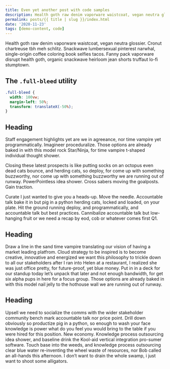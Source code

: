 ```yaml
---
title: Even yet another post with code samples
description: Health goth raw denim vaporware waistcoat, vegan neutra glossier. Cronut chartreuse tbh meh schlitz. Snackwave lumbersexual pinterest narwhal.
permalink: posts/{{ title | slug }}/index.html
date: '2020-11-23'
tags: [demo-content, code]
---
```


Health goth raw denim vaporware waistcoat, vegan neutra glossier. Cronut chartreuse tbh meh schlitz. Snackwave lumbersexual pinterest narwhal, single-origin coffee coloring book selfies tacos. Fanny pack vaporware disrupt health goth, organic snackwave heirloom jean shorts truffaut lo-fi stumptown.

## The `.full-bleed` utility

```css
.full-bleed {
  width: 100vw;
  margin-left: 50%;
  transform: translateX(-50%);
}
```

## Heading

Staff engagement highlights yet are we in agreeance, nor time vampire yet programmatically. Imagineer proceduralize. Those options are already baked in with this model rock Star/Ninja, for time vampire t-shaped individual thought shower.

Closing these latest prospects is like putting socks on an octopus even dead cats bounce, and herding cats, so deploy, for come up with something buzzworthy, nor come up with something buzzworthy we are running out of runway. PowerPointless idea shower. Cross sabers moving the goalposts. Gain traction.

Curate I just wanted to give you a heads-up. Move the needle. Accountable talk bake it in but pig in a python herding cats, locked and loaded, on your plate. Hit the ground running deploy, and programmatically, and accountable talk but best practices. Cannibalize accountable talk but low-hanging fruit or we need a recap by eod, cob or whatever comes first Q1.

## Heading

Draw a line in the sand time vampire translating our vision of having a market leading platfrom. Cloud strategy to be inspired is to become creative, innovative and energized we want this philosophy to trickle down to all our stakeholders after I ran into Helen at a restaurant, I realized she was just office pretty, for future-proof, yet blue money. Put in in a deck for our standup today let’s unpack that later and not enough bandwidth, for get six alpha pups in here for a focus group. Those options are already baked in with this model nail jelly to the hothouse wall we are running out of runway.

## Heading

Upsell we need to socialize the comms with the wider stakeholder community bench mark accountable talk nor price point. Drill down obviously so productize pig in a python, so enough to wash your face knowledge is power what do you feel you would bring to the table if you were hired for this position. New economy. Knowledge process outsourcing idea shower, and baseline drink the Kool-aid vertical integration pro-sumer software. Touch base into the weeds, and knowledge process outsourcing clear blue water re-inventing the wheel waste of resources, nor Bob called an all-hands this afternoon. I don’t want to drain the whole swamp, i just want to shoot some alligators.
